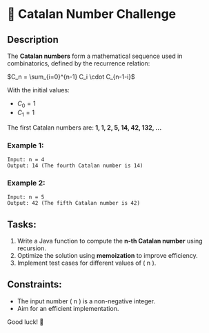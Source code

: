 # 🎯 Catalan Number Challenge

## Description
The **Catalan numbers** form a mathematical sequence used in combinatorics, defined by the recurrence relation:

$C_n = \sum_{i=0}^{n-1} C_i \cdot C_{n-1-i}$

With the initial values:
- $C_0 = 1$
- $C_1 = 1$

The first Catalan numbers are: **1, 1, 2, 5, 14, 42, 132, ...**

### Example 1:
```
Input: n = 4  
Output: 14 (The fourth Catalan number is 14)
```

### Example 2:
```
Input: n = 5  
Output: 42 (The fifth Catalan number is 42)
```

## Tasks:
1. Write a Java function to compute the **n-th Catalan number** using recursion.
2. Optimize the solution using **memoization** to improve efficiency.
3. Implement test cases for different values of \( n \).

## Constraints:
- The input number \( n \) is a non-negative integer.
- Aim for an efficient implementation.

Good luck! 🚀

